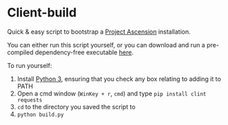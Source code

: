 # Client-build

Quick & easy script to bootstrap a [Project Ascension]() installation.

You can either run this script yourself, or you can download and run a pre-compiled dependency-free executable [here](https://github.com/elken/Client-build/releases/tag/v1.0).

To run yourself:

1. Install [Python 3](), ensuring that you check any box relating to adding it to PATH
2. Open a cmd window (`WinKey + r`, `cmd`) and type `pip install clint requests`
3. `cd` to the directory you saved the script to
4. `python build.py`
